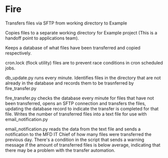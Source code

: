 # Fire

Transfers files via SFTP from working directory to Example

Copies files to a separate working directory for Example project (This is a handoff point to applications team).

Keeps a database of what files have been transferred and copied respectively.

cron.lock (flock utility) files are to prevent race conditions in cron scheduled jobs.

db_update.py runs every minute. Identifies files in the directory that are not already in the database and records them to be trasnferred by fire_transfer.py

fire_transfer.py checks the database every minute for files that have not been transferred, opens an SFTP connection and transfers the files, updating the database record to indicate the transfer is completed for that file.  Writes the number of transferred files into a text file for use with email_notification.py

email_notification.py reads the data from the text file and sends a notification to the MFD IT Chief of how many files were transferred the previous day.  There's a condition in the script that sends a warning message if the amount of transferred files is below average, indicating that there may be a problem with the transfer automation.
